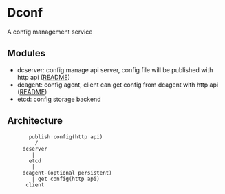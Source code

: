 # Dconf
A config management service

## Modules
* dcserver: config manage api server, config file will be published with http api ([README](dcserver/README.md))
* dcagent: config agent, client can get config from dcagent with http api ([README](dcserver/README.md))
* etcd: config storage backend

## Architecture

           publish config(http api)
             /
         dcserver
            |
           etcd
            |
         dcagent-(optional persistent)
            | get config(http api)
          client
    



